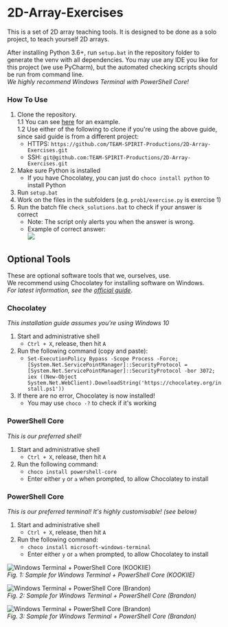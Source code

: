 # 2D-Array-Exercises
This is a set of 2D array teaching tools. It is designed to be done as a solo project, to teach yourself 2D arrays.

After installing Python 3.6+, run `setup.bat` in the repository folder to generate the venv with all dependencies.
You may use any IDE you like for this project (we use PyCharm), but the automated checking scripts should be run from command line.  
*We highly recommend Windows Terminal with PowerShell Core!*

### How To Use
1. Clone the repository.  
  1.1 You can see [here](https://github.com/TEAM-SPIRIT-Productions/Lapis/wiki/How-To-Clone) for an example.  
  1.2 Use either of the following to clone if you're using the above guide, since said guide is from a different project:  
    - HTTPS: `https://github.com/TEAM-SPIRIT-Productions/2D-Array-Exercises.git`
    - SSH: `git@github.com:TEAM-SPIRIT-Productions/2D-Array-Exercises.git`
2. Make sure Python is installed
    - If you have Chocolatey, you can just do `choco install python` to install Python
3. Run `setup.bat`
4. Work on the files in the subfolders (e.g. `prob1/exercise.py` is exercise 1)
5. Run the batch file `check_solutions.bat` to check if your answer is correct
    - Note: The script only alerts you when the answer is wrong.
    - Example of correct answer:  
    ![](https://i.imgur.com/x4lbz5j.png)

## Optional Tools
These are optional software tools that we, ourselves, use.  
We recommend using Chocolatey for installing software on Windows.  
*For latest information, see the [official guide](https://chocolatey.org/install)*.

### Chocolatey
*This installation guide assumes you're using Windows 10*
1. Start and administrative shell
    - `Ctrl + X`, release, then hit `A`
2. Run the following command (copy and paste):
    - `Set-ExecutionPolicy Bypass -Scope Process -Force; [System.Net.ServicePointManager]::SecurityProtocol = [System.Net.ServicePointManager]::SecurityProtocol -bor 3072; iex ((New-Object System.Net.WebClient).DownloadString('https://chocolatey.org/install.ps1'))`
3. If there are no error, Chocolatey is now installed!
    - You may use `choco -?` to check if it's working

### PowerShell Core
*This is our preferred shell!*
1. Start and administrative shell
    - `Ctrl + X`, release, then hit `A`
2. Run the following command:
    - `choco install powershell-core`
    - Enter either `y` or `a` when prompted, to allow Chocolatey to install 
    
### PowerShell Core
*This is our preferred terminal! It's highly customisable! (see below)*
1. Start and administrative shell
    - `Ctrl + X`, release, then hit `A`
2. Run the following command:
    - `choco install microsoft-windows-terminal`
    - Enter either `y` or `a` when prompted, to allow Chocolatey to install


![Windows Terminal + PowerShell Core (KOOKIIE)](https://i.imgur.com/SfzE1FC.png)  
*Fig. 1: Sample for Windows Terminal + PowerShell Core (KOOKIIE)*  

![Windows Terminal + PowerShell Core (Brandon)](https://media.discordapp.net/attachments/799839206549225472/799889758457167872/062b17f5261e44f17c60dcf5610f4436.png)  
*Fig. 2: Sample for Windows Terminal + PowerShell Core (Brandon)*  

![Windows Terminal + PowerShell Core (Brandon)](https://media.discordapp.net/attachments/729217437966270464/811426341010407444/1e1089ac9e7721d7d160d463bdafa95a.png)  
*Fig. 3: Sample for Windows Terminal + PowerShell Core (Brandon)*  
